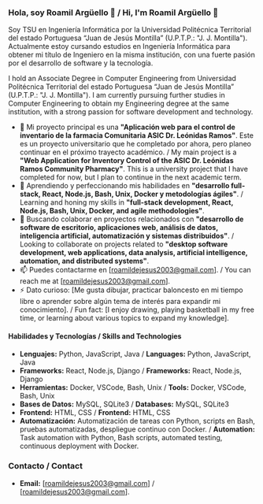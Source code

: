 ### Hola, soy Roamil Argüello 👋 / Hi, I'm Roamil Argüello 👋

Soy TSU en Ingeniería Informática por la Universidad Politécnica Territorial del estado Portuguesa “Juan de Jesús Montilla” (U.P.T.P.: "J. J. Montilla"). Actualmente estoy cursando estudios en Ingeniería Informática para obtener mi título de Ingeniero en la misma institución, con una fuerte pasión por el desarrollo de software y la tecnología.

I hold an Associate Degree in Computer Engineering from Universidad Politécnica Territorial del estado Portuguesa “Juan de Jesús Montilla” (U.P.T.P.: "J. J. Montilla"). I am currently pursuing further studies in Computer Engineering to obtain my Engineering degree at the same institution, with a strong passion for software development and technology.

- 🔭 Mi proyecto principal es una **"Aplicación web para el control de inventario de la farmacia Comunitaria ASIC Dr. Leónidas Ramos"**. Este es un proyecto universitario que he completado por ahora, pero planeo continuar en el próximo trayecto académico. / My main project is a **"Web Application for Inventory Control of the ASIC Dr. Leónidas Ramos Community Pharmacy"**. This is a university project that I have completed for now, but I plan to continue in the next academic term.
- 🌱 Aprendiendo y perfeccionando mis habilidades en **"desarrollo full-stack, React, Node.js, Bash, Unix, Docker y metodologías ágiles"**. / Learning and honing my skills in **"full-stack development, React, Node.js, Bash, Unix, Docker, and agile methodologies"**.
- 👯 Buscando colaborar en proyectos relacionados con **"desarrollo de software de escritorio, aplicaciones web, análisis de datos, inteligencia artificial, automatización y sistemas distribuidos"**. / Looking to collaborate on projects related to **"desktop software development, web applications, data analysis, artificial intelligence, automation, and distributed systems"**.
- 📫 Puedes contactarme en [roamildejesus2003@gmail.com]. / You can reach me at [roamildejesus2003@gmail.com].
- ⚡ Dato curioso: [Me gusta dibujar, practicar baloncesto en mi tiempo libre o aprender sobre algún tema de interés para expandir mi conocimiento]. / Fun fact: [I enjoy drawing, playing basketball in my free time, or learning about various topics to expand my knowledge].

#### Habilidades y Tecnologías / Skills and Technologies
- **Lenguajes:** Python, JavaScript, Java / **Languages:** Python, JavaScript, Java
- **Frameworks:** React, Node.js, Django / **Frameworks:** React, Node.js, Django
- **Herramientas:** Docker, VSCode, Bash, Unix / **Tools:** Docker, VSCode, Bash, Unix
- **Bases de Datos:** MySQL, SQLite3 / **Databases:** MySQL, SQLite3
- **Frontend:** HTML, CSS / **Frontend:** HTML, CSS
- **Automatización:** Automatización de tareas con Python, scripts en Bash, pruebas automatizadas, despliegue continuo con Docker. / **Automation:** Task automation with Python, Bash scripts, automated testing, continuous deployment with Docker.

### Contacto / Contact
- **Email:** [roamildejesus2003@gmail.com] / [roamildejesus2003@gmail.com].

